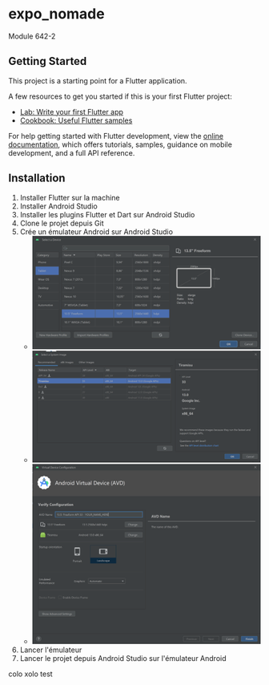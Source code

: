 # expo_nomade

Module 642-2

## Getting Started

This project is a starting point for a Flutter application.

A few resources to get you started if this is your first Flutter project:

- [Lab: Write your first Flutter app](https://docs.flutter.dev/get-started/codelab)
- [Cookbook: Useful Flutter samples](https://docs.flutter.dev/cookbook)

For help getting started with Flutter development, view the
[online documentation](https://docs.flutter.dev/), which offers tutorials,
samples, guidance on mobile development, and a full API reference.

## Installation 
1) Installer Flutter sur la machine
2) Installer Android Studio
3) Installer les plugins Flutter et Dart sur Android Studio
4) Clone le projet depuis Git
5) Crée un émulateur Android sur Android Studio
   - ![img.png](ressources/images/01_Device.png)
   - ![img.png](ressources/images/02_API_Tiramisu.png)
   - ![img.png](ressources/images/03_Resume.png)
6) Lancer l'émulateur
7) Lancer le projet depuis Android Studio sur l'émulateur Android 



colo xolo test
